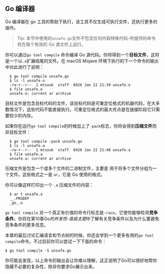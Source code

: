 ## Go 编译器

Go 编译器在 go 工具的帮助下执行，该工具不仅生成可执行文件，还执行更多的操作。

> Tip: 本节中使用的`unsafe.go`文件不包含任何内容特殊代码–所提供的命令将在每个有效的 Go 源文件上运行。

你可以通过`go tool compile` 命令编译 Go 源代码。你将得到一个**目标文件**，这将是一个以`.o`扩展结尾的文件。在 macOS Mojave 环境下执行的下一个命令的输出中对此进行了说明：

```shell
  $ go tool compile unsafe.go
  $ ls -l unsafe.o
  -rw-r--r--  1 mtsouk  staff  6926 Jan 22 21:39 unsafe.o
  $ file unsafe.o
  unsafe.o: current ar archive
```

目标文件是包含目标代码的文件，该目标代码是可重定位格式的机器代码，在大多数情况下，这些代码不能直接执行。可重定位格式的最大优点是在链接阶段它只需要较少的内存。

如果你在运行`go tool compile`的时候加上了`-pack`标志，你将会得到**压缩文件**而非目标文件：

```shell
  $ go tool compile -pack unsafe.go
  $ ls -l unsafe.a
  -rw-r--r--  1 mtsouk  staff  6926 Jan 22 21:40 unsafe.a
  $ file unsafe.a
  unsafe.a: current ar archive
```

压缩文件是包含一个或多个文件的二进制文件，主要是
用于将多个文件分组为一个文件。这些格式之一是 `ar`，它是 Go 使用的格式。

你可以像这样打印出一个 `.a` 压缩文件的内容：

```shell
  $ ar t unsafe.a
  __.PKGDEF
  _go_.o
```

`go tool compile` 另一个真正有价值的命令行标志是`-race`，它使你能够检测**竞争条件**。你将在第10章*Go的并发性-高级主题*中了解有关竞争条件以及为什么要避免竞争条件的更多信息。

本章的最后讨论汇编语言和节点树的时候，你还会学到一个更多有用的`go tool compile`命令。不过目前你可以尝试一下下面的命令：
```
$ go tool compile -S unsafe.go
```

你可能会发现，以上命令的输出会让你难以理解，这正说明了Go可以很好地帮你隐藏不必要的复杂性，除非你要求Go展示出来。
